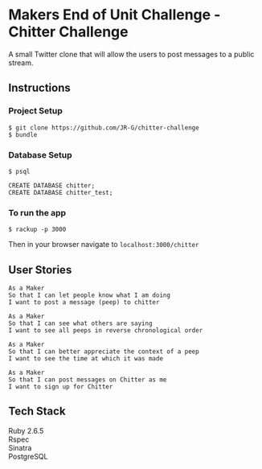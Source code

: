 Makers End of Unit Challenge - Chitter Challenge
====

A small Twitter clone that will allow the users to post messages to a public stream.


Instructions
---
### Project Setup
```
$ git clone https://github.com/JR-G/chitter-challenge
$ bundle
```
### Database Setup
```
$ psql

CREATE DATABASE chitter;
CREATE DATABASE chitter_test;
```
### To run the app
```
$ rackup -p 3000
```
Then in your browser navigate to `localhost:3000/chitter`

User Stories
---
```
As a Maker
So that I can let people know what I am doing  
I want to post a message (peep) to chitter
```
```
As a Maker
So that I can see what others are saying  
I want to see all peeps in reverse chronological order
```
```
As a Maker
So that I can better appreciate the context of a peep
I want to see the time at which it was made
```
```
As a Maker
So that I can post messages on Chitter as me
I want to sign up for Chitter
```

Tech Stack
---
Ruby 2.6.5  
Rspec  
Sinatra  
PostgreSQL